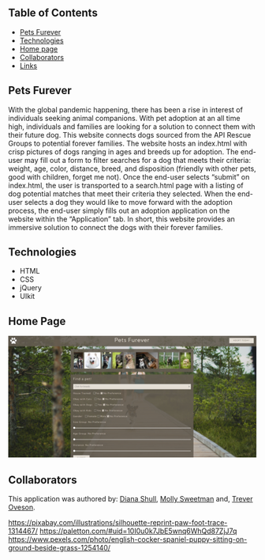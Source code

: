 
## Table of Contents
* [Pets Furever](#pets-furever)
* [Technologies](#technology)
* [Home page](#landing-page)
* [Collaborators](#collaborators)
* [Links](#links)

## Pets Furever

With the global pandemic happening, there has been a rise in interest of individuals seeking animal companions. With pet adoption at an all time high, individuals and families are looking for a solution to connect them with their future dog. This website connects dogs sourced from the API Rescue Groups to potential forever families. The website hosts an index.html with crisp pictures of dogs ranging in ages and breeds up for adoption. The end-user may fill out a form to filter searches for a dog that meets their criteria: weight, age, color, distance, breed, and disposition (friendly with other pets, good with children, forget me not). Once the end-user selects “submit” on index.html, the user is transported to a search.html page with a listing of dog potential matches that meet their criteria they selected. When the end-user selects a dog they would like to move forward with the adoption process, the end-user simply fills out an adoption application on the website within the “Application” tab. In short, this website provides an immersive solution to connect the dogs with their forever families.

## Technologies
* HTML
* CSS
* jQuery
* UIkit


## Home Page
![Home page](./images/pets-furever.PNG)


## Collaborators
This application was authored by:
[Diana Shull](https://github.com/dianalynshull),
[Molly Sweetman](https://github.com/mollysweetman) and,
[Trever Oveson](https://github.com/toveson).



https://pixabay.com/illustrations/silhouette-reprint-paw-foot-trace-1314467/
https://paletton.com/#uid=10I0u0k7JbE5wnq6WhQd87ZjJ7q
https://www.pexels.com/photo/english-cocker-spaniel-puppy-sitting-on-ground-beside-grass-1254140/
